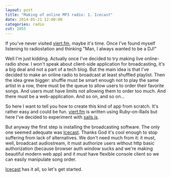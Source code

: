 ```yaml
---
layout: post
title: "Making of online MP3 radio: 1. Icecast"
date: 2014-05-21 12:00:00
categories: radio
cut: 1055
---
```


If you've never visited [viert.fm], maybe it's time. Once I've found myself listening to radiostation and thinking "Man,
I always wanted to be a DJ!" 

Well I'm just kidding. Actually once I've decided to try making live online-radio show. I won't speak about client-side
application for broadcasting, it's a big deal and not a part of a tech blog. But the main idea is that I've decided to
make an online radio to broadcast at least shuffled playlist. Then the idea grew bigger: shuffle must be smart enough
not to play the same artist in a row, there must be the queue to allow users to order their favorite songs. And users
must have limits not allowing them to order too much. And there must be a web-application. And so on, and so on...

So here I want to tell you how to create this kind of app from scratch. It's rather easy and could be fun. [viert.fm] 
is written using Ruby-on-Rails but here I've decided to experiment with [sails.js]. 

But anyway the first step is installing the broadcasting software. The only one seemed adequate was [Icecast]. Thanks
God it's cool enough to stop suffering from lack of alternatives. We don't need much from it: it must, well, broadcast
 audiostream, it must authorize users without http basic authorization (because browser auth window sucks and we're 
 making beautiful modern web app) and it must have flexible console client so we can easily manipulate song order. 
 
[Icecast] has it all, so let's get started.





[viert.fm]: http://viert.fm
[sails.js]: http://sailsjs.org
[Icecast]: http://www.icecast.org